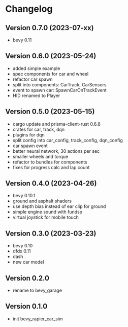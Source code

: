 # Changelog

## Version 0.7.0 (2023-07-xx)
- bevy 0.11

## Version 0.6.0 (2023-05-24)

- added simple example
- spec components for car and wheel
- refactor car spawn
- split into components: CarTrack, CarSensors
- event to spawn car: SpawnCarOnTrackEvent
- HID renamed to Player

## Version 0.5.0 (2023-05-15)

- cargo update and prisma-client-rust 0.6.8
- crates for car, track, dqn
- plugins for dqn
- split config into car_config, track_config, dqn_config
- car spawn event
- better neural network, 30 actions per sec
- smaller wheels and torque
- refactor to bundles for components
- fixes for progress calc and lap count

## Version 0.4.0 (2023-04-26)

- bevy 0.10.1
- ground and asphalt shaders
- use depth bias instead of ear clip for ground
- simple engine sound with fundsp
- virtual joystick for mobile touch

## Version 0.3.0 (2023-03-23)

- bevy 0.10
- dfdx 0.11
- dash
- new car model

## Version 0.2.0

- rename to bevy_garage

## Version 0.1.0

- init bevy_rapier_car_sim

